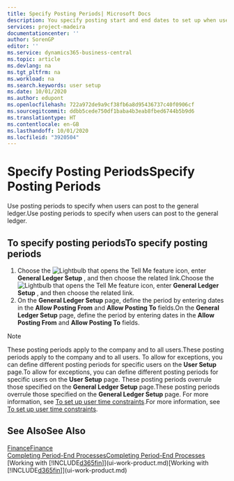 ```yaml
---
title: Specify Posting Periods| Microsoft Docs
description: You specify posting start and end dates to set up when users can post to the general ledger.
services: project-madeira
documentationcenter: ''
author: SorenGP
editor: ''
ms.service: dynamics365-business-central
ms.topic: article
ms.devlang: na
ms.tgt_pltfrm: na
ms.workload: na
ms.search.keywords: user setup
ms.date: 10/01/2020
ms.author: edupont
ms.openlocfilehash: 722a972de9a9cf38fb6a8d95436737c40f0906cf
ms.sourcegitcommit: ddbb5cede750df1baba4b3eab8fbed6744b5b9d6
ms.translationtype: HT
ms.contentlocale: en-GB
ms.lasthandoff: 10/01/2020
ms.locfileid: "3920504"
---
```

# <a name="specify-posting-periods"></a><span data-ttu-id="362d5-103">Specify Posting Periods</span><span class="sxs-lookup"><span data-stu-id="362d5-103">Specify Posting Periods</span></span>
<span data-ttu-id="362d5-104">Use posting periods to specify when users can post to the general ledger.</span><span class="sxs-lookup"><span data-stu-id="362d5-104">Use posting periods to specify when users can post to the general ledger.</span></span>  

## <a name="to-specify-posting-periods"></a><span data-ttu-id="362d5-105">To specify posting periods</span><span class="sxs-lookup"><span data-stu-id="362d5-105">To specify posting periods</span></span>
1. <span data-ttu-id="362d5-106">Choose the ![Lightbulb that opens the Tell Me feature](media/ui-search/search_small.png "Tell me what you want to do") icon, enter **General Ledger Setup** , and then choose the related link.</span><span class="sxs-lookup"><span data-stu-id="362d5-106">Choose the ![Lightbulb that opens the Tell Me feature](media/ui-search/search_small.png "Tell me what you want to do") icon, enter **General Ledger Setup** , and then choose the related link.</span></span>  
2. <span data-ttu-id="362d5-107">On the **General Ledger Setup** page, define the period by entering dates in the **Allow Posting From** and **Allow Posting To** fields.</span><span class="sxs-lookup"><span data-stu-id="362d5-107">On the **General Ledger Setup** page, define the period by entering dates in the **Allow Posting From** and **Allow Posting To** fields.</span></span>  

> [!NOTE]  
>   <span data-ttu-id="362d5-108">These posting periods apply to the company and to all users.</span><span class="sxs-lookup"><span data-stu-id="362d5-108">These posting periods apply to the company and to all users.</span></span> <span data-ttu-id="362d5-109">To allow for exceptions, you can define different posting periods for specific users on the **User Setup** page.</span><span class="sxs-lookup"><span data-stu-id="362d5-109">To allow for exceptions, you can define different posting periods for specific users on the **User Setup** page.</span></span> <span data-ttu-id="362d5-110">These posting periods overrule those specified on the **General Ledger Setup** page.</span><span class="sxs-lookup"><span data-stu-id="362d5-110">These posting periods overrule those specified on the **General Ledger Setup** page.</span></span> <span data-ttu-id="362d5-111">For more information, see [To set up user time constraints](ui-define-granular-permissions.md#to-set-up-user-time-constraints).</span><span class="sxs-lookup"><span data-stu-id="362d5-111">For more information, see [To set up user time constraints](ui-define-granular-permissions.md#to-set-up-user-time-constraints).</span></span>

## <a name="see-also"></a><span data-ttu-id="362d5-112">See Also</span><span class="sxs-lookup"><span data-stu-id="362d5-112">See Also</span></span>
[<span data-ttu-id="362d5-113">Finance</span><span class="sxs-lookup"><span data-stu-id="362d5-113">Finance</span></span>](finance.md)  
[<span data-ttu-id="362d5-114">Completing Period-End Processes</span><span class="sxs-lookup"><span data-stu-id="362d5-114">Completing Period-End Processes</span></span>](year-how-complete-period-end-processes.md)  
<span data-ttu-id="362d5-115">[Working with [!INCLUDE[d365fin](includes/d365fin_md.md)]](ui-work-product.md)</span><span class="sxs-lookup"><span data-stu-id="362d5-115">[Working with [!INCLUDE[d365fin](includes/d365fin_md.md)]](ui-work-product.md)</span></span>
